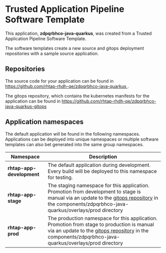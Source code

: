 # Trusted Application Pipeline Software Template

This application, **zdpqrbhco-java-quarkus**, was created from a Trusted Application Pipeline Software Template.

The software templates create a new source and gitops deployment repositories with a sample source application. 

## Repositories

The source code for your application can be found in [https://github.com/rhtap-rhdh-qe/zdpqrbhco-java-quarkus ](https://github.com/rhtap-rhdh-qe/zdpqrbhco-java-quarkus ).
 
The gitops repository, which contains the kubernetes manifests for the application can be found in 
[https://github.com/rhtap-rhdh-qe/zdpqrbhco-java-quarkus-gitops ](https://github.com/rhtap-rhdh-qe/zdpqrbhco-java-quarkus-gitops ) 

## Application namespaces 

The default application will be found in the following namespaces. Applications can be deployed into unique namespaces or multiple software templates can also bet generated into the same group namespaces.  

|  Namespace   |  Description   |  
| -------- | -------- |   
| **rhtap-app-development** | The default application during development. Every build will be deployed to this namespace for testing. | 
| **rhtap-app-stage** | The staging namespace for this application. Promotion from development to stage is manual via an update to the [gitops repository](https://github.com/rhtap-rhdh-qe/zdpqrbhco-java-quarkus-gitops ) in the components/zdpqrbhco-java-quarkus/overlays/prod directory |  
| **rhtap-app-prod** | The production namespace for this application. Promotion from stage to production is manual via an update to the [gitops repository](https://github.com/rhtap-rhdh-qe/zdpqrbhco-java-quarkus-gitops ) in the components/zdpqrbhco-java-quarkus/overlays/prod directory | 